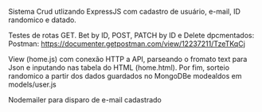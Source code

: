 Sistema Crud utlizando ExpressJS com cadastro de usuário, e-mail, ID randomico e datado. 

Testes de rotas GET. Bet by ID, POST, PATCH by ID e Delete dpcmentados:
Postman: https://documenter.getpostman.com/view/12237211/TzeTKqCj

View (home.js) com conexão HTTP a API, parseando o fromato text para Json e inputando nas tabela do HTML (home.html). Por fim, sorteio randomico a partir dos dados guardados no MongoDBe modealdos em models/user.js

Nodemailer para disparo de e-mail cadastrado